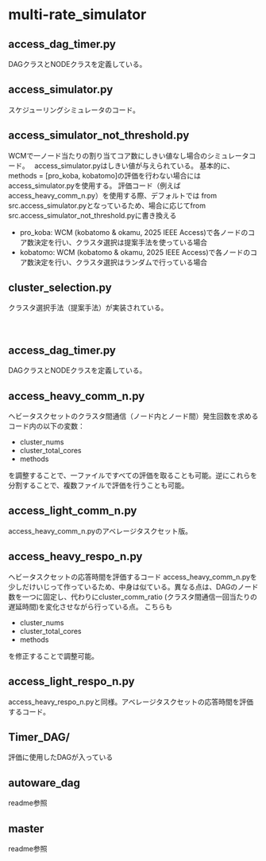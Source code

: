 # multi-rate_simulator

## access_dag_timer.py
DAGクラスとNODEクラスを定義している。

## access_simulator.py
スケジューリングシミュレータのコード。


## access_simulator_not_threshold.py
WCMで一ノード当たりの割り当てコア数にしきい値なし場合のシミュレータコード。　
access_simulator.pyはしきい値が与えられている。
基本的に、methods = [pro_koba, kobatomo]の評価を行わない場合にはaccess_simulator.pyを使用する。
評価コード（例えばaccess_heavy_comm_n.py）を使用する際、デフォルトでは from src.access_simulator.pyとなっているため、場合に応じてfrom src.access_simulator_not_threshold.pyに書き換える
- pro_koba: WCM (kobatomo & okamu, 2025 IEEE Access)で各ノードのコア数決定を行い、クラスタ選択は提案手法を使っている場合
- kobatomo: WCM (kobatomo & okamu, 2025 IEEE Access)で各ノードのコア数決定を行い、クラスタ選択はランダムで行っている場合


## cluster_selection.py
クラスタ選択手法（提案手法）が実装されている。

　

## access_dag_timer.py
DAGクラスとNODEクラスを定義している。




## access_heavy_comm_n.py
ヘビータスクセットのクラスタ間通信（ノード内とノード間）発生回数を求める
コード内の以下の変数：
- cluster_nums
- cluster_total_cores
- methods

を調整することで、一ファイルですべての評価を取ることも可能。逆にこれらを分割することで、複数ファイルで評価を行うことも可能。

## access_light_comm_n.py
access_heavy_comm_n.pyのアベレージタスクセット版。

## access_heavy_respo_n.py
ヘビータスクセットの応答時間を評価するコード
access_heavy_comm_n.pyを少しだけいじって作っているため、中身は似ている。異なる点は、DAGのノード数を一つに固定し、代わりにcluster_comm_ratio (クラスタ間通信一回当たりの遅延時間)を変化させながら行っている点。
こちらも
- cluster_nums
- cluster_total_cores
- methods

を修正することで調整可能。

## access_light_respo_n.py
access_heavy_respo_n.pyと同様。アベレージタスクセットの応答時間を評価するコード。

## Timer_DAG/
評価に使用したDAGが入っている

## autoware_dag
readme参照

## master
readme参照



　